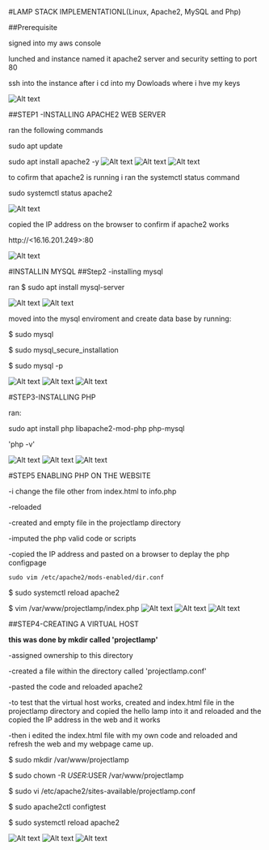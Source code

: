 #LAMP STACK IMPLEMENTATIONL(Linux, Apache2, MySQL and Php)


##Prerequisite


signed into my aws console

lunched and instance named it apache2 
server and security setting to port 80

ssh into the instance after i cd into my Dowloads where i hve my keys

![Alt text](images/sshin2apache2-server.jpg)


##STEP1 -INSTALLING APACHE2 WEB SERVER

ran the following commands

sudo apt update

sudo apt install apache2 -y
![Alt text](images/sudoapt-upadate.jpg)
![Alt text](images/apache2-installation.jpg)
![Alt text](images/apache2-installed.jpg)

to cofirm that apache2 is running i ran the systemctl status command

sudo systemctl status apache2

![Alt text](images/apache2-status-confirmed.jpg)



copied the IP address on the browser to confirm if apache2 works

http://<16.16.201.249>:80

![Alt text](images/apache2-works.jpg)


#INSTALLIN MYSQL
##Step2 -installing mysql

ran $ sudo apt install mysql-server

![Alt text](images/apache2-mysqlinstalling.jpg)
![Alt text](images/apache2-mysqlinstalled.jpg)

moved into the mysql enviroment and create data base by running:

$ sudo mysql

$ sudo mysql_secure_installation

$ sudo mysql -p

![Alt text](images/mysql-passwordconfig.jpg)
![Alt text](images/mysqlpsw-changing.jpg)
![Alt text](images/mysqlpsw-changingdonejpg)




#STEP3-INSTALLING PHP


ran:

sudo apt install php libapache2-mod-php php-mysql

'php -v'

![Alt text](images/phpinstallation1.jpg)
![Alt text](images/phpinstallation2.jpg)
![Alt text](images/phpinstallationdone.jpg)



#STEP5 ENABLING PHP ON THE WEBSITE

-i change the file other from index.html to info.php 

-reloaded 

-created and empty file in the projectlamp directory 

-imputed the php valid code or scripts 

-copied the IP address and pasted on a browser to deplay the php configpage


`sudo vim /etc/apache2/mods-enabled/dir.conf`

$ sudo systemctl reload apache2

$ vim /var/www/projectlamp/index.php
![Alt text](images/phpfile-reconfig.jpg)
![Alt text](images/phpfile-reconfig.jpg)
![Alt text](images/php-page.jpg)



##STEP4-CREATING A VIRTUAL HOST

**this was done by mkdir called 'projectlamp'**

-assigned ownership to this directory

-created a file within the directory called 'projectlamp.conf'

-pasted the code and reloaded apache2

-to test that the virtual host works, created and index.html file in the projectlamp directory and copied the hello lamp into it and reloaded and the copied the IP address in the web and it works

-then i edited the index.html file with my own code and reloaded and refresh the web and my webpage came up.

$ sudo mkdir /var/www/projectlamp

$ sudo chown -R $USER:$USER /var/www/projectlamp

$ sudo vi /etc/apache2/sites-available/projectlamp.conf

$ sudo apache2ctl configtest

$ sudo systemctl reload apache2



![Alt text](images/apach2file-edit.jpg)
![Alt text](images/hellolamp-page.jpg)
![Alt text](images/myweb-pageworks.jpg)
















